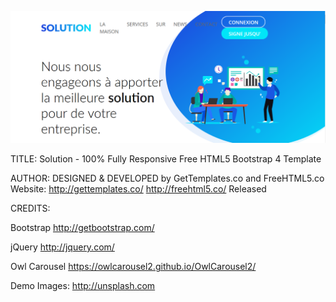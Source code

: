 [![img contact](https://github.com/franckdun/solution/blob/main/images/readme.PNG)]()




TITLE: 
Solution - 100% Fully Responsive Free HTML5 Bootstrap 4 Template

AUTHOR:
DESIGNED & DEVELOPED by GetTemplates.co and FreeHTML5.co
Website: http://gettemplates.co/ http://freehtml5.co/
Released



CREDITS:

Bootstrap
http://getbootstrap.com/

jQuery
http://jquery.com/

Owl Carousel
https://owlcarousel2.github.io/OwlCarousel2/

Demo Images:
http://unsplash.com

